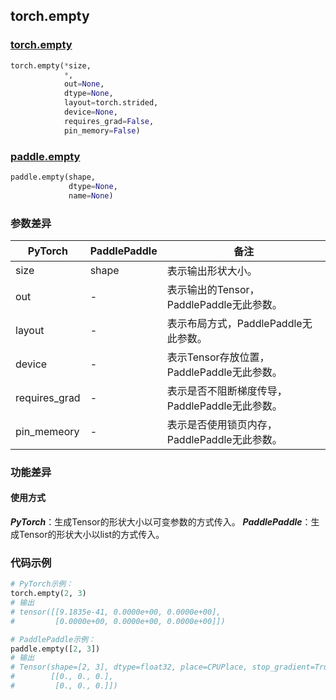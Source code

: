 ## torch.empty
### [torch.empty](https://pytorch.org/docs/stable/generated/torch.empty.html?highlight=empty#torch.empty)

```python
torch.empty(*size,
            *,
            out=None,
            dtype=None,
            layout=torch.strided,
            device=None,
            requires_grad=False,
            pin_memory=False)
```

### [paddle.empty](https://www.paddlepaddle.org.cn/documentation/docs/zh/api/paddle/empty_cn.html#empty)

```python
paddle.empty(shape,
             dtype=None,
             name=None)
```

### 参数差异
| PyTorch       | PaddlePaddle | 备注                                                   |
| ------------- | ------------ | ------------------------------------------------------ |
| size          | shape        | 表示输出形状大小。                                     |
| out           | -            | 表示输出的Tensor，PaddlePaddle无此参数。               |
| layout        | -            | 表示布局方式，PaddlePaddle无此参数。                   |
| device        | -            | 表示Tensor存放位置，PaddlePaddle无此参数。                   |
| requires_grad | -            | 表示是否不阻断梯度传导，PaddlePaddle无此参数。 |
| pin_memeory   | -            | 表示是否使用锁页内存，PaddlePaddle无此参数。           |


### 功能差异

#### 使用方式
***PyTorch***：生成Tensor的形状大小以可变参数的方式传入。
***PaddlePaddle***：生成Tensor的形状大小以list的方式传入。


### 代码示例
``` python
# PyTorch示例：
torch.empty(2, 3)
# 输出
# tensor([[9.1835e-41, 0.0000e+00, 0.0000e+00],
#         [0.0000e+00, 0.0000e+00, 0.0000e+00]])
```

``` python
# PaddlePaddle示例：
paddle.empty([2, 3])
# 输出
# Tensor(shape=[2, 3], dtype=float32, place=CPUPlace, stop_gradient=True,
#        [[0., 0., 0.],
#         [0., 0., 0.]])
```
